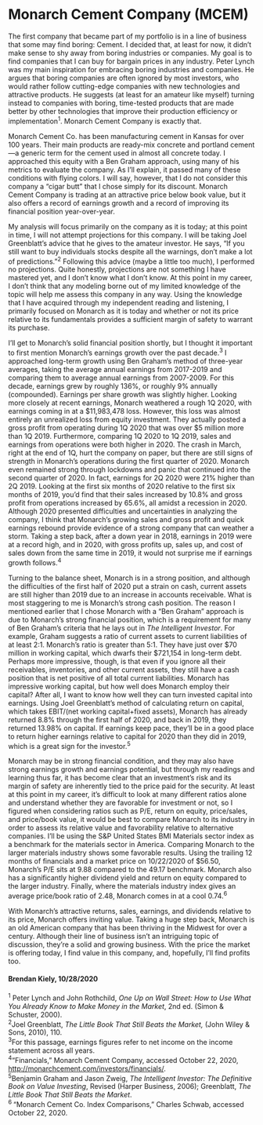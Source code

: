 # Monarch Cement Company (MCEM)   

The first company that became part of my portfolio is in a line of business that some may find boring: Cement. I decided that, at least for now, it didn’t make sense to shy away from boring industries or companies. My goal is to find companies that I can buy for bargain prices in any industry. Peter Lynch was my main inspiration for embracing boring industries and companies. He argues that boring companies are often ignored by most investors, who would rather follow cutting-edge companies with new technologies and attractive products. He suggests (at least for an amateur like myself) turning instead to companies with boring, time-tested products that are made better by other technologies that improve their production efficiency or implementation<sup>1</sup>. Monarch Cement Company is exactly that.  

Monarch Cement Co. has been manufacturing cement in Kansas for over 100 years. Their main products are ready-mix concrete and portland cement—a generic term for the cement used in almost all concrete today. I approached this equity with a Ben Graham approach, using many of his metrics to evaluate the company. As I’ll explain, it passed many of these conditions with flying colors. I will say, however, that I do not consider this company a “cigar butt” that I chose simply for its discount. Monarch Cement Company is trading at an attractive price below book value, but it also offers a record of earnings growth and a record of improving its financial position year-over-year. 

My analysis will focus primarily on the company as it is today; at this point in time, I will not attempt projections for this company. I will be taking Joel Greenblatt’s advice that he gives to the amateur investor. He says, “If you still want to buy individuals stocks despite all the warnings, don’t make a lot of predictions.”<sup>2</sup> Following this advice (maybe a little too much), I performed no projections. Quite honestly, projections are not something I have mastered yet, and I don’t know what I don’t know. At this point in my career, I don’t think that any modeling borne out of my limited knowledge of the topic will help me assess this company in any way. Using the knowledge that I have acquired through my independent reading and listening, I primarily focused on Monarch as it is today and whether or not its price relative to its fundamentals provides a sufficient margin of safety to warrant its purchase. 

I’ll get to Monarch’s solid financial position shortly, but I thought it important to first mention Monarch’s earnings growth over the past decade.<sup>3</sup> I approached long-term growth using Ben Graham’s method of three-year averages, taking the average annual earnings from 2017-2019 and comparing them to average annual earnings from 2007-2009. For this decade, earnings grew by roughly 136%, or roughly 9% annually (compounded). Earnings per share growth was slightly higher. Looking more closely at recent earnings, Monarch weathered a rough 1Q 2020, with earnings coming in at a $11,983,478 loss. However, this loss was almost entirely an unrealized loss from equity investment. They actually posted a gross profit from operating during 1Q 2020 that was over $5 million more than 1Q 2019. Furthermore, comparing 1Q 2020 to 1Q 2019, sales and earnings from operations were both higher in 2020. The crash in March, right at the end of 1Q, hurt the company on paper, but there are still signs of strength in Monarch’s operations during the first quarter of 2020. Monarch even remained strong through lockdowns and panic that continued into the second quarter of 2020. In fact, earnings for 2Q 2020 were 21% higher than 2Q 2019. Looking at the first six months of 2020 relative to the first six months of 2019, you’d find that their sales increased by 10.8% and gross profit from operations increased by 65.6%, all amidst a recession in 2020. Although 2020 presented difficulties and uncertainties in analyzing the company, I think that Monarch’s growing sales and gross profit and quick earnings rebound provide evidence of a strong company that can weather a storm. Taking a step back, after a down year in 2018, earnings in 2019 were at a record high, and in 2020, with gross profits up, sales up, and cost of sales down from the same time in 2019, it would not surprise me if earnings growth follows.<sup>4</sup>

Turning to the balance sheet, Monarch is in a strong position, and although the difficulties of the first half of 2020 put a strain on cash, current assets are still higher than 2019 due to an increase in accounts receivable. What is most staggering to me is Monarch’s strong cash position. The reason I mentioned earlier that I chose Monarch with a “Ben Graham” approach is due to Monarch’s strong financial position, which is a requirement for many of Ben Graham’s criteria that he lays out in *The Intelligent Investor*. For example, Graham suggests a ratio of current assets to current liabilities of at least 2:1. Monarch’s ratio is greater than 5:1. They have just over $70 million in working capital, which dwarfs their $721,154 in long-term debt. Perhaps more impressive, though, is that even if you ignore all their receivables, inventories, and other current assets, they still have a cash position that is net positive of all total current liabilities. Monarch has impressive working capital, but how well does Monarch employ their capital? After all, I want to know how well they can turn invested capital into earnings. Using Joel Greenblatt’s method of calculating return on capital, which takes EBIT/(net working capital+fixed assets), Monarch has already returned 8.8% through the first half of 2020, and back in 2019, they returned 13.98% on capital. If earnings keep pace, they’ll be in a good place to return higher earnings relative to capital for 2020 than they did in 2019, which is a great sign for the investor.<sup>5</sup>

Monarch may be in strong financial condition, and they may also have strong earnings growth and earnings potential, but through my readings and learning thus far, it has become clear that an investment’s risk and its margin of safety are inherently tied to the price paid for the security. At least at this point in my career, it’s difficult to look at many different ratios alone and understand whether they are favorable for investment or not, so I figured when considering ratios such as P/E, return on equity, price/sales, and price/book value, it would be best to compare Monarch to its industry in order to assess its relative value and favorability relative to alternative companies. I’ll be using the S&P United States BMI Materials sector index as a benchmark for the materials sector in America. Comparing Monarch to the larger materials industry shows some favorable results. Using the trailing 12 months of financials and a market price on 10/22/2020 of $56.50, Monarch’s P/E sits at 9.88 compared to the 49.17 benchmark. Monarch also has a significantly higher dividend yield and return on equity compared to the larger industry. Finally, where the materials industry index gives an average price/book ratio of 2.48, Monarch comes in at a cool 0.74.<sup>6</sup>

With Monarch’s attractive returns, sales, earnings, and dividends relative to its price, Monarch offers inviting value. Taking a huge step back, Monarch is an old American company that has been thriving in the Midwest for over a century. Although their line of business isn’t an intriguing topic of discussion, they’re a solid and growing business. With the price the market is offering today, I find value in this company, and, hopefully, I’ll find profits too.


#### Brendan Kiely, 10/28/2020

<sup>1</sup> Peter Lynch and John Rothchild, *One Up on Wall Street: How to Use What You Already Know to Make Money in the Market*, 2nd ed. (Simon & Schuster, 2000).  
<sup>2</sup>Joel Greenblatt, *The Little Book That Still Beats the Market,* (John Wiley & Sons, 2010), 110.  
<sup>3</sup>For this passage, earnings figures refer to net income on the income statement across all years.  
<sup>4</sup>“Financials,” Monarch Cement Company, accessed October 22, 2020, http://monarchcement.com/investors/financials/.  
<sup>5</sup>Benjamin Graham and Jason Zweig, *The Intelligent Investor: The Definitive Book on Value Investing*, Revised (Harper Business, 2006); Greenblatt, *The Little Book That Still Beats the Market*.  
<sup>6 </sup>“Monarch Cement Co. Index Comparisons,” Charles Schwab, accessed October 22, 2020.  
